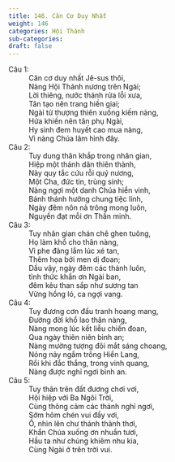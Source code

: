 ```yaml
---
title: 146. Căn Cơ Duy Nhất
weight: 146
categories: Hội Thánh
sub-categories: 
draft: false
---
```

<dl><dt>Câu 1:</dt><dd data-verse="1">Căn cơ duy nhất Jê-sus thôi, <br/>Nàng Hội Thánh nương trên Ngài; <br/>Lời thiêng, nước thánh rửa lỗi xưa, <br/>Tân tạo nên trang hiền giai; <br/>Ngài từ thượng thiên xuống kiếm nàng, <br/>Hứa khiến nên tân phụ Ngài, <br/>Hy sinh đem huyết cao mua nàng, <br/>Vì nàng Chúa lâm hình đây. </dd><dt>Câu 2:</dt><dd data-verse="2">Tuy dung thân khắp trong nhân gian, <br/>Hiệp một thánh dân thiên thành, <br/>Này quy tắc cứu rỗi quý nương, <br/>Một Cha, đức tin, trùng sinh; <br/>Nàng ngợi một danh Chúa hiển vinh, <br/>Bánh thánh hưởng chung tiệc linh, <br/>Ngày đêm nôn nả trông mong luôn, <br/>Nguyền đạt mỗi ơn Thần minh. </dd><dt>Câu 3:</dt><dd data-verse="3">Tuy nhân gian chán chê ghen tuông, <br/>Họ làm khổ cho thân nàng, <br/>Vì phe đảng lắm lúc xé tan, <br/>Thêm họa bởi men dị đoan; <br/>Dầu vậy, ngày đêm các thánh luôn, <br/>tỉnh thức khẩn ơn Ngài ban, <br/>đêm kêu than sắp như sương tan <br/>Vừng hồng ló, ca ngợi vang. </dd><dt>Câu 4:</dt><dd data-verse="4">Tuy đương cơn đấu tranh hoang mang, <br/>Đường đời khổ lao thân nàng, <br/>Nàng mong lúc kết liễu chiến đoan, <br/>Qua ngày thiên niên bình an; <br/>Nàng mường tượng đôi mắt sáng choang, <br/>Nóng nảy ngắm trông Hiền Lang, <br/>Rồi khi đắc thắng, trong vinh quang, <br/>Nàng được nghỉ ngơi bình an. </dd><dt>Câu 5:</dt><dd data-verse="5">Tuy thân trên đất đương chơi vơi, <br/>Hội hiệp với Ba Ngôi Trời, <br/>Cùng thông cảm các thánh nghỉ ngơi, <br/>Sớm hôm chén vui đầy vơi, <br/>Ồ, nhìn lên chư thánh thảnh thơi, <br/>Khẩn Chúa xuống ơn nhuần tươi, <br/>Hầu ta như chúng khiêm nhu kia, <br/>Cùng Ngài ở trên trời vui. </dd></dl>